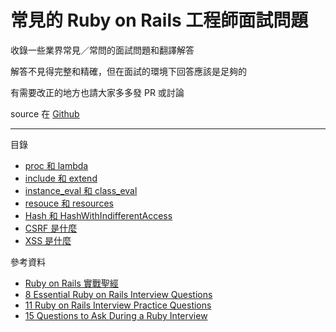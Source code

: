 # 常見的 Ruby on Rails 工程師面試問題

收錄一些業界常見／常問的面試問題和翻譯解答

解答不見得完整和精確，但在面試的環境下回答應該是足夠的

有需要改正的地方也請大家多多發 PR 或討論  

source 在 [Github](https://github.com/Unayung/ruby-on-rails-developer-interview-questions)

---

目錄

* [proc 和 lambda](proc--lambda.md)
* [include 和 extend](include--extend.md)
* [instance\_eval 和 class\_eval](instanceeval--classeval.md)
* [resouce 和 resources](resouce--resources.md)
* [Hash 和 HashWithIndifferentAccess](hash.md)
* [CSRF 是什麼](csrf.md)
* [XSS 是什麼](xss.md)

參考資料

* [Ruby on Rails 實戰聖經](https://ihower.tw/rails/)
* [8 Essential Ruby on Rails Interview Questions](https://www.toptal.com/ruby-on-rails/interview-questions)
* [11 Ruby on Rails Interview Practice Questions](https://www.codementor.io/ruby-on-rails/tutorial/ruby-on-rails-interview-questions)
* [15 Questions to Ask During a Ruby Interview](https://gist.github.com/ryansobol/5252653)
